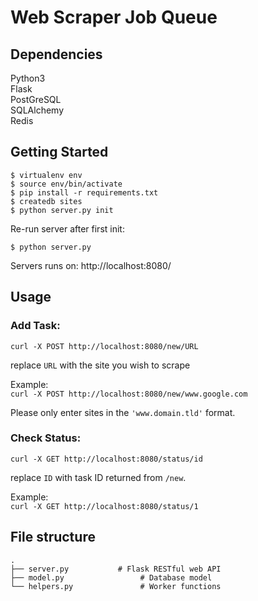 # Web Scraper Job Queue

## Dependencies

Python3  
Flask  
PostGreSQL  
SQLAlchemy  
Redis  

## Getting Started

    $ virtualenv env
    $ source env/bin/activate
    $ pip install -r requirements.txt
    $ createdb sites
    $ python server.py init

Re-run server after first init:

    $ python server.py

Servers runs on: http://localhost:8080/

## Usage

### Add Task:
`curl -X POST http://localhost:8080/new/URL`

replace `URL` with the site you wish to scrape

Example:  
`curl -X POST http://localhost:8080/new/www.google.com`  

Please only enter sites in the `'www.domain.tld'` format.

### Check Status:
`curl -X GET http://localhost:8080/status/id`

replace `ID` with task ID returned from `/new`.

Example:  
`curl -X GET http://localhost:8080/status/1`   

## File structure

    .
    ├── server.py 			# Flask RESTful web API
    ├── model.py          	 	 # Database model
    └── helpers.py           	 # Worker functions
